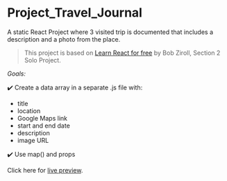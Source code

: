 # Project_Travel_Journal

A static React Project where 3 visited trip is documented that includes a description and a photo from the place.

> This project is based on [Learn React for free](https://scrimba.com/learn/learnreact) by Bob Ziroll, Section 2 Solo Project.

_Goals:_

✔️ Create a data array in a separate .js file with:

- title
- location
- Google Maps link
- start and end date
- description
- image URL

✔️ Use map() and props

Click here for [live preview](https://karolinabodis.github.io/React_Projects/airbnb_experiences/build/index.html).
